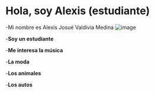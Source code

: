 # Hola, soy Alexis (estudiante)
-Mi nombre es Alexis Josué Valdivia Medina 
![image](https://github.com/user-attachments/assets/1218e607-1a95-4b50-88e1-2d34fa92fb78)


-**Soy un estudiante** 

-**Me interesa la música** 

-**La moda** 

-**Los animales** 

-**Los autos**

